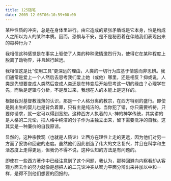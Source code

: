 ```yaml
---   
title: 125随笔   
date: 2005-12-05T06:10:59+00:00   
---   
```

某种性质的冲突，总是在身体里进行。由它造成的紧张矛盾或是它本身，怕是构成人之所以为人的某种本质。因而，恐惧与不安，是不是秘密着在伴随我们表现出来的每种行为？   
   
我相信这种感觉是在事实上驱使了人类的种种激情激烈行为，使得它在某种程度上脱离了动物界，并且越行越远。   
   
我相信这是比“使用工具”更深远的理由，人类的一切行为应基于情感而非思辨。我们通常是爱上一个人然后去思考我们爱上她（或他）哪里，还是相反？抑或说，人类是先想要变成人类然后变成人类还是在转变后开始思考这一切的缘由？心理学在先，而后是逻辑与分析，不是反过来，我想在人的本能上是这样的。   
   
根据我对基督教浅薄的认识，那是一个人格分离的教宗，在西方特别的盛行。即使是刚出生的婴儿也是背负着罪，只有主是纯洁的。当你犯了错，你只需要祈祷，只要你请求，就一定可以得到宽恕。这种西方人执着的人-神的神学传统，其实讲的是人格的二元论，把人格中纯洁的分子作为主独立出来，留下需要洗净的自我。这其实是一种廉价的自我原谅。   
   
显然的，这种宗教观（也就是人质论）让西方在理性上走的更远，因为他们对另一方面了妥协和回避的态度。虽然他们因此创造了伟大的文艺复兴，并且在科学和生活态度上走得更远，但我仍不得不说，这种认知的方法是有问题的。   
   
即使在一些西方著作中已经注意到了这个问题，我认为，那种回避向内察看却从客观方面去作的努力就像是想把人的二元论冲突从智力平面分辨出来并加以中和一样，是得不到他们想要的回报的。   
